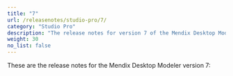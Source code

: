 ```yaml
---
title: "7"
url: /releasenotes/studio-pro/7/
category: "Studio Pro"
description: "The release notes for version 7 of the Mendix Desktop Modeler."
weight: 30
no_list: false
---
```


These are the release notes for the Mendix Desktop Modeler version 7:


